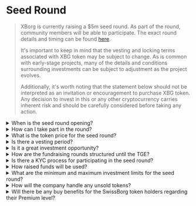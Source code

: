 # Seed Round

> XBorg is currently raising a $5m seed round. As part of the round, community members will be able to participate. The exact round details and timing can be found [here](https://www.xborg.com/seed-round).&#x20;
>
> It's important to keep in mind that the vesting and locking terms associated with XBG token may be subject to change. As is common with early-stage projects, many of the details and conditions surrounding investments can be subject to adjustment as the project evolves.
>
> Additionally, it's worth noting that the statement below should not be interpreted as an invitation or encouragement to purchase XBG token. Any decision to invest in this or any other cryptocurrency carries inherent risk and should be carefully considered before taking any action.

<details>

<summary>When is the seed round opening? </summary>

The seed round opened on the 16th of May 2023 with the Prometheus vault hosted on [XBorg's launchpad](https://launchpad.xborg.com/project/xborg).

As for the SwissBorg vaults, the first Public vault opens on the 23rd of May 2023 at 2 pm CET, followed by three additional vaults. The exact dates and vault sizes can be found on [our website](https://www.xborg.com/how-to-invest).

</details>

<details>

<summary>How can I take part in the round? </summary>

To participate in the round, you may acquire a Prometheus NFT [here](https://opensea.io/collection/xborg-prometheus) and take part in our [launchpad](https://launchpad.xborg.com/). Alternatively, you can download the SwissBorg app to access the investment opportunities. However, it should be noted that only Prometheus holders are guaranteed an allocation, and the current level of interest for the round surpasses $4.5 million. Consequently, we may not be able to assure allocations through the SwissBorg app. The exact details can be found [here](https://www.xborg.com/how-to-invest).&#x20;



</details>

<details>

<summary>What is the token price for the seed round? </summary>

* VCs, BAs, and Prometheus: $0.045
* SwissBorg Series A, Genesis, and Generation: $0.05
* Public: $0.055

</details>

<details>

<summary>Is there a vesting period? </summary>

For strategic and seed round participants, your investment comes with a lock-in period of 3 months, followed by an 18-month vesting schedule post-TGE. Moreover, 10% of the XBG tokens purchased will be immediately available upon TGE. Please be aware that these terms are subject to change as we adapt to meet the requirements of crypto exchanges.

</details>

<details>

<summary>Is it a great investment opportunity? </summary>

While it's the cheapest price at which someone can buy XBG tokens, it's important to note that we can't guarantee a positive return on investment. In fact, no investment can be guaranteed to yield a positive outcome.

</details>

<details>

<summary>How are the fundraising rounds structured until the TGE? </summary>

* **Strategic round:** $1m raised at $0.025 / XBG token.
* **Seed round:** $5m raised at $0.045-0.055 / XBG token.&#x20;
* **Public round:** As per the LBP.&#x20;

</details>

<details>

<summary>Is there a KYC process for participating in the seed round? </summary>

Yes, both the Seed and public rounds will be subject to a KYC procedure. On the XBorg launchpad, the KYC procedure occurs here: [https://launchpad.xborg.com/kyc](https://launchpad.xborg.com/kyc)

</details>

<details>

<summary>How raised funds will be used? </summary>

We are raising a $5m seed round. The raised funds will be allocated as follows and will be spent over the course of 3 years.

* **Technical developments:** 60% ($3'000'000) of the funds will be allocated to technical developments and infrastructure costs. This represents the cost of 10 FTE engineers for three years at an average market salary of $7'000 per month.
* **Marketing:** 20% ($1'000'000) of the fund will be allocated to marketing expenditures, influencer campaigns, PR, sponsorship opportunities, and events.
* **Liquidity and exchange listings:** 10% ($500'000) of the fund will be allocated to exchange listing payments and liquidity provision.
* **Operating costs:** 10% ($500'000) of the funds will be allocated to office rent, legal fees, and software subscriptions.

The current treasury covers the non-technical HR costs.

</details>

<details>

<summary>What are the minimum and maximum investment limits for the seed round?</summary>

If you are a Prometheus holder, the minimum investment threshold is set at $100, while the maximum limit stands at $3,000 per NFT. For SwissBorg users, investment limits are tier-based and vary accordingly. Please refer to our detailed tier structure on [our website](https://www.xborg.com/how-to-invest).

</details>

<details>

<summary>How will the company handle any unsold tokens?</summary>

In the case of unsold tokens, those could be kept in the treasury and eventually sold OTC to large investors.

</details>

<details>

<summary>Will there be any buy benefits for the SwissBorg token holders regarding their Premium level?</summary>

Series A investors and Genesis/Generation premiums will be able to purchase XBG tokens during the Seed round, albeit at a higher valuation than Prometheus holders.

</details>

